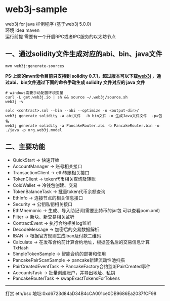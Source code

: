 # web3j-sample

web3j for java 样例程序 (基于web3j 5.0.0)   
环境 idea maven  
运行前提 需要有一个开启RPC或者IPC服务的以太坊节点

## 一、通过solidity文件生成对应的abi、bin、java文件

```shell
mvn web3j:generate-sources
```

**PS:上面的mvn命令目前只支持到 solidity 0.7.1，超过版本可以下载[web3j](http://docs.web3j.io/4.8.7/command_line_tools/) ，通过abi、bin文件通过下面的命令手动生成 solidity 文件对应的 java 文件**
```shell
# windows需要手动配置环境变量
curl -L get.web3j.io | sh && source ~/.web3j/source.sh
web3j -v

solc <contract>.sol --bin --abi --optimize -o <output-dir>/
web3j generate solidity -a abi文件  -b bin文件 -o 生成Java文件文件  -p=包名 
web3j generate solidity -a PancakeRouter.abi -b PancakeRouter.bin -o ./java -p org.web3j.model
```


## 二、主要功能

- QuickStart -> 快速开始
- AccountManager -> 账号相关接口
- TransactionClient -> eth转账相关接口
- TokenClient -> token代币相关查询及转账
- ColdWallet -> 冷钱包创建、交易
- TokenBalanceTask -> 批量token代币余额查询
- EthInfo -> 连接节点的相关信息接口
- Security -> 公钥私钥相关接口
- EthMnemonic -> 生成、导入助记词(需要比特币的jar包 可以查看pom.xml)
- Filter -> 新块、新交易相关监听
- ContractEvent -> 执行合约相关log监听
- DecodeMessage -> 加密后的交易数据解析
- IBAN -> 根据官方规则生成iban及付款二维码
- Calculate -> 在发布合约前计算合约地址，根据签名后的交易信息计算TxHash
- SimpleTokenSample -> 智能合约的部署和使用
- PancakePairScanSample -> pancake新建流动性池扫描
- PairCreatedEventTask -> PancakeFactory合约监听PairCreated事件
- AccountsTask -> 批量创建账户，并导出地址、私钥
- PancakeRouterTask -> swapExactTokensForTokens
--- 

打赏 eth/bsc 地址:0xd6723d84aD34B4cCA001ce0DB9686Ea2037fCF98
